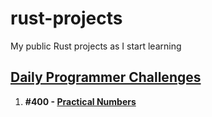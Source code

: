 # rust-projects
My public Rust projects as I start learning

## [Daily Programmer Challenges](https://www.reddit.com/r/dailyprogrammer)
  1. **#400 - [Practical Numbers](https://www.reddit.com/r/dailyprogrammer/comments/13m4bz1/20230519_challenge_400_intermediate_practical/)**
